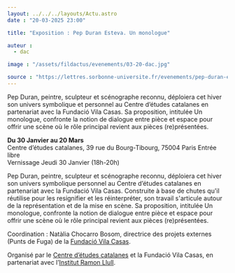 ```yaml
---
layout: ../../../layouts/Actu.astro
date : "20-03-2025 23:00"

title: "Exposition : Pep Duran Esteva. Un monologue"

auteur :
  - dac

image : "/assets/fildactus/evenements/03-20-dac.jpg"

source : "https://lettres.sorbonne-universite.fr/evenements/pep-duran-esteva-un-monologue"
---
```


Pep Duran, peintre, sculpteur et scénographe reconnu, déploiera cet hiver son univers symbolique et personnel au Centre d’études catalanes en partenariat avec la Fundació Vila Casas. Sa proposition, intitulée Un monologue, confronte la notion de dialogue entre pièce et espace pour offrir une scène où le rôle principal revient aux pièces (re)présentées.

__Du 30 Janvier au 20 Mars__  
Centre d’études catalanes, 39 rue du Bourg-Tibourg, 75004 Paris
Entrée libre  
Vernissage Jeudi 30 Janvier (18h-20h)

Pep Duran, peintre, sculpteur et scénographe reconnu, déploiera cet hiver son univers symbolique personnel au Centre d’études catalanes en partenariat avec la Fundació Vila Casas. Construite à base de chutes qu'il réutilise pour les resignifier et les réinterpréter, son travail s'articule autour de la représentation et de la mise en scène. Sa proposition, intitulée Un monologue, confronte la notion de dialogue entre pièce et espace pour offrir une scène où le rôle principal revient aux pièces (re)présentées.  

Coordination : Natàlia Chocarro Bosom, directrice des projets externes (Punts de Fuga) de la [Fundació Vila Casas](https://www.fundaciovilacasas.com/ca).

Organisé par le [Centre d’études catalanes](https://lettres.sorbonne-universite.fr/faculte-des-lettres/sites-campus-et-acces/centre-detudes-catalanes) et la Fundació Vila Casas, en partenariat avec l’[Institut Ramon Llull](https://www.llull.cat/francais/home/index.cfm).